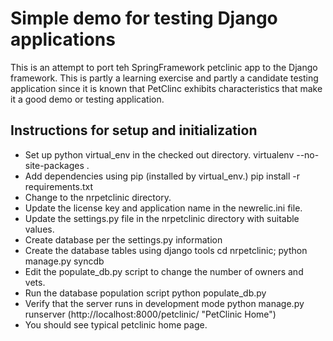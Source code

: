 Simple demo for testing Django applications
===========================================

This is an attempt to port teh SpringFramework petclinic app
to the Django framework.  This is partly a learning exercise
and partly a candidate testing application since it is known
that PetClinc exhibits characteristics that make it a good
demo or testing application.

Instructions for setup and initialization
-----------------------------------------
 * Set up python virtual_env in the checked out directory.
    virtualenv --no-site-packages .
 * Add dependencies using pip (installed by virtual_env.)
    pip install -r requirements.txt
 * Change to the nrpetclinic directory.
 * Update the license key and application name in the newrelic.ini file.
 * Update the settings.py file in the nrpetclinic directory with suitable values.
 * Create database per the settings.py information
 * Create the database tables using django tools
    cd nrpetclinic; python manage.py syncdb
 * Edit the populate_db.py script to change the number of owners and vets.
 * Run the database population script
    python populate_db.py
 * Verify that the server runs in development mode
    python manage.py runserver
 (http://localhost:8000/petclinic/ "PetClinic Home")
 * You should see typical petclinic home page.
